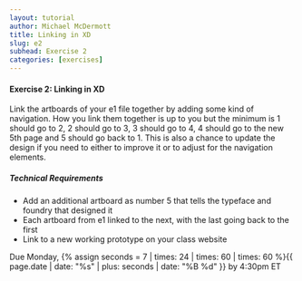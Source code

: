 ```yaml
---
layout: tutorial
author: Michael McDermott
title: Linking in XD
slug: e2
subhead: Exercise 2
categories: [exercises]
---
```

#### Exercise 2: Linking in XD
Link the artboards of your e1 file together by adding some kind of navigation. How you link them together is up to you but the minimum is 1 should go to 2, 2 should go to 3, 3 should go to 4, 4 should go to the new 5th page and 5 should go back to 1. This is also a chance to update the design if you need to either to improve it or to adjust for the navigation elements.

##### Technical Requirements
* Add an additional artboard as number 5 that tells the typeface and foundry that designed it
* Each artboard from e1 linked to the next, with the last going back to the first
* Link to a new working prototype on your class website

<span class="due">Due Monday, {% assign seconds = 7 | times: 24 | times: 60 | times: 60 %}{{ page.date | date: "%s" | plus: seconds | date: "%B %d" }} by 4:30pm ET</span>
